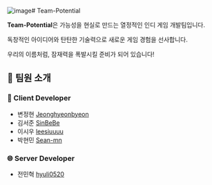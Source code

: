 ![image](https://github.com/user-attachments/assets/4567217a-0987-4d69-a822-8f1164ef5fec)# Team-Potential 

**Team-Potential**은 가능성을 현실로 만드는 열정적인 인디 게임 개발팀입니다.   

독창적인 아이디어와 탄탄한 기술력으로 새로운 게임 경험을 선사합니다.

우리의 이름처럼, 잠재력을 폭발시킬 준비가 되어 있습니다!

## :pushpin: 팀원 소개

### 🧩 Client Developer
- 변정현 [Jeonghyeonbyeon](https://github.com/Jeonghyeonbyeon)
- 김서준 [SinBeBe](https://github.com/SinBeBe)
- 이시우 [leesiuuuu](https://github.com/leesiuuuu)
- 박현민 [Sean-mn](https://github.com/Sean-mn)

### 🌐 Server Developer
- 전민혁 [hyuli0520](https://github.com/hyuli0520)
